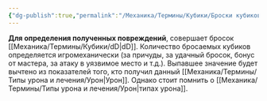 ```yaml
---
{"dg-publish":true,"permalink":"/Механика/Термины/Кубики/Броски кубиков на урон/","noteIcon":"","created":"2025-08-21T13:47:45.599+03:00","updated":"2025-09-04T08:47:54.141+03:00"}
---
```




**Для определения полученных повреждений**, совершает бросок [[Механика/Термины/Кубики/dD\|dD]]. Количество бросаемых кубиков определяется игромеханически (за причуды, за удачный бросок, бонус от мастера, за атаку в уязвимое место и т.д.). Выпавшее значение будет вычтено из показателей того, кто получил данный [[Механика/Термины/Типы урона и лечения/Урон\|Урон]]. Однако стоит помнить о [[Механика/Термины/Типы урона и лечения/Урон\|типах урона]]. 